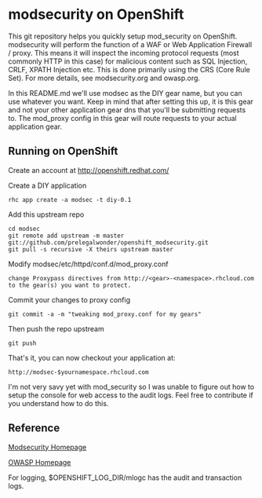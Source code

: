 modsecurity on OpenShift
===================

This git repository helps you quickly setup mod_security 
on OpenShift. modsecurity will perform the function of a WAF or
Web Application Firewall / proxy. This means it will inspect the incoming
protocol requests (most commonly HTTP in this case) for malicious content
such as SQL Injection, CRLF, XPATH Injection etc. This is done primarily 
using the CRS (Core Rule Set). For more details, see modsecurity.org and
owasp.org.

In this README.md we'll use modsec as the DIY gear name, but you can use
whatever you want. Keep in mind that after setting this up, it is this gear
and not your other application gear dns that you'll be submitting requests to. 
The mod_proxy config in this gear will route requests to your actual application
gear.


Running on OpenShift
----------------------------

Create an account at http://openshift.redhat.com/

Create a DIY application

    rhc app create -a modsec -t diy-0.1

Add this upstream repo

    cd modsec
    git remote add upstream -m master git://github.com/prelegalwonder/openshift_modsecurity.git
    git pull -s recursive -X theirs upstream master
    
Modify modsec/etc/httpd/conf.d/mod_proxy.conf

    change Proxypass directives from http://<gear>-<namespace>.rhcloud.com to the gear(s) you want to protect.

Commit your changes to proxy config

    git commit -a -m "tweaking mod_proxy.conf for my gears"

Then push the repo upstream

    git push

That's it, you can now checkout your application at:

    http://modsec-$yournamespace.rhcloud.com

I'm not very savy yet with mod_security so I was unable to figure out how to setup the console for web access
to the audit logs. Feel free to contribute if you understand how to do this.

Reference
------------------------

[Modsecurity Homepage](http://www.modsecurity.org)

[OWASP Homepage](http://www.owasp.org)

For logging, $OPENSHIFT_LOG_DIR/mlogc has the audit and transaction logs. 
